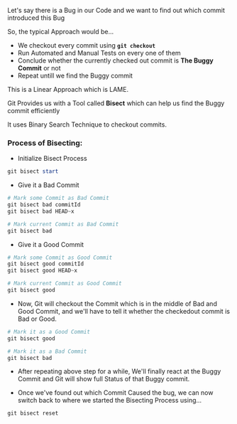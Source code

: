 Let's say there is a Bug in our Code and we want to find out which commit introduced this Bug

So, the typical Approach would be...

- We checkout every commit using **`git checkout`**
- Run Automated and Manual Tests on every one of them
- Conclude whether the currently checked out commit is **The Buggy Commit** or not
- Repeat untill we find the Buggy commit

This is a Linear Approach which is LAME.

Git Provides us with a Tool called **Bisect** which can help us find the Buggy commit efficiently

It uses Binary Search Technique to checkout commits.

### Process of Bisecting:

- Initialize Bisect Process

```ps1
git bisect start
```

- Give it a Bad Commit

```ps1
# Mark some Commit as Bad Commit
git bisect bad commitId
git bisect bad HEAD~x

# Mark current Commit as Bad Commit
git bisect bad
```

- Give it a Good Commit

```ps1
# Mark some Commit as Good Commit
git bisect good commitId
git bisect good HEAD~x

# Mark current Commit as Good Commit
git bisect good
```

- Now, Git will checkout the Commit which is in the middle of Bad and Good Commit, and we'll have to tell it whether the checkedout commit is Bad or Good.

```ps1
# Mark it as a Good Commit
git bisect good

# Mark it as a Bad Commit
git bisect bad
```

- After repeating above step for a while, We'll finally react at the Buggy Commit and Git will show full Status of that Buggy commit.

- Once we've found out which Commit Caused the bug, we can now switch back to where we started the Bisecting Process using...

```ps1
git bisect reset
```
